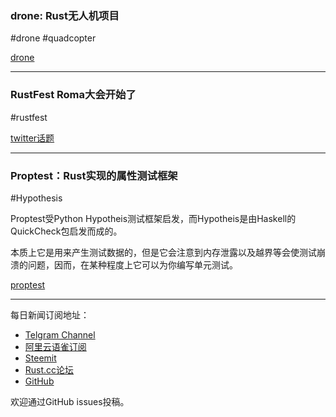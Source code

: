 ### drone: Rust无人机项目

#drone #quadcopter

[drone](https://github.com/martindeegan/drone)

---

### RustFest Roma大会开始了

#rustfest

[twitter话题](https://twitter.com/hashtag/RustFest?src=hash)

---

### Proptest：Rust实现的属性测试框架

#Hypothesis

Proptest受Python Hypotheis测试框架启发，而Hypotheis是由Haskell的QuickCheck包启发而成的。

本质上它是用来产生测试数据的，但是它会注意到内存泄露以及越界等会使测试崩溃的问题，因而，在某种程度上它可以为你编写单元测试。

[proptest](https://github.com/AltSysrq/proptest)

---

每日新闻订阅地址：

- [Telgram Channel](https://t.me/rust_daily_news )
- [阿里云语雀订阅](https://www.yuque.com/chaosbot/rustnews)
- [Steemit](https://steemit.com/@blackanger)
- [Rust.cc论坛](https://rust.cc)
- [GitHub](https://github.com/RustStudy/rust_daily_news)

欢迎通过GitHub issues投稿。

